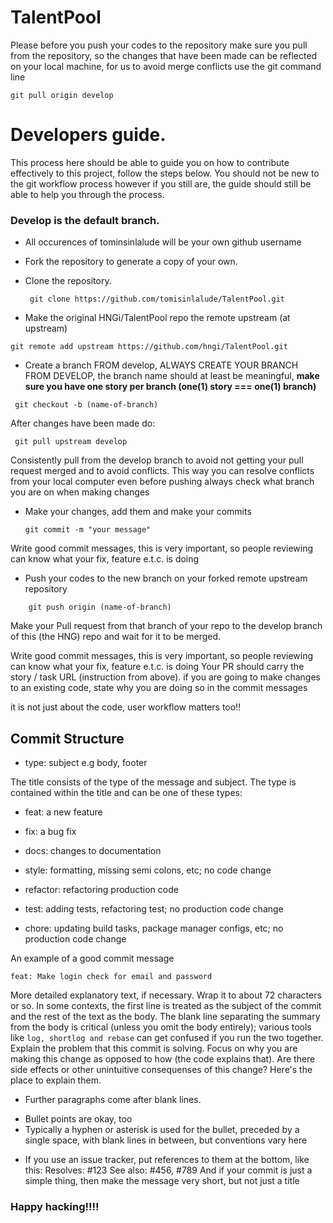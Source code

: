 # TalentPool

Please before you push your codes to the repository make sure you pull from the repository, so the changes that have been made can be reflected on your local machine, for us to avoid merge conflicts use the git command line
   
    git pull origin develop

# Developers guide.

This process here should be able to guide you on how to contribute effectively to this project, follow the steps below. You should not be new to the git workflow process however if you still are, the guide should still be able to help you through the process.

### Develop is the default branch.

* All occurences of tominsinlalude will be your own github username

* Fork the repository to generate a copy of your own.

* Clone the repository.

   ```
    git clone https://github.com/tomisinlalude/TalentPool.git
   ```
    
* Make the original HNGi/TalentPool repo the remote upstream (at upstream)
```
git remote add upstream https://github.com/hngi/TalentPool.git
```
* Create a branch FROM develop, ALWAYS CREATE YOUR BRANCH FROM DEVELOP,
the branch name should at least be meaningful,  **make sure you have one story per branch (one(1) story ===  one(1) branch)** 

```
 git checkout -b (name-of-branch)
 ```

After changes have been made do:
```
 git pull upstream develop
```
Consistently pull from the develop branch to avoid not getting your pull request merged and to avoid conflicts.
This way you can resolve conflicts from your local computer even before pushing always check what branch you are on when making changes
 
* Make your changes, add them and make your commits

   ``` 
   git commit -m "your message"
   ```
Write good commit messages, this is very important, so people reviewing can know what your fix, feature e.t.c. is doing

* Push your codes to the new branch on your forked remote upstream repository
```
    git push origin (name-of-branch)
   ```

Make your Pull request from that branch of your repo to the develop branch of this (the HNG) repo and wait for it to be merged.


Write good commit messages, this is very important, so people reviewing can know what your fix, feature e.t.c. is doing
Your PR should carry the story / task URL (instruction from above).
if you are going to make changes to an existing code, state why you are doing so in the commit messages

it is not just about the code, user workflow matters too!!

## Commit Structure

* type: subject e.g body, footer

 The title consists of the type of the message and subject.
The type is contained within the title and can be one of these types:

* feat: a new feature

* fix: a bug fix

* docs: changes to documentation

* style: formatting, missing semi colons, etc; no code change

* refactor: refactoring production code

* test: adding tests, refactoring test; no production code change

* chore: updating build tasks, package manager configs, etc; no production code change

An example of a good commit message
```
feat: Make login check for email and password
```
More detailed explanatory text, if necessary. Wrap it to about 72 characters or so. In some contexts, the first line is treated as the
subject of the commit and the rest of the text as the body. The blank line separating the summary from the body is critical (unless
you omit the body entirely); various tools like `log, shortlog and rebase` can get confused if you run the two together.
Explain the problem that this commit is solving. Focus on why you are making this change as opposed to how (the code explains that).
Are there side effects or other unintuitive consequenses of this change? Here's the place to explain them.

* Further paragraphs come after blank lines.
 - Bullet points are okay, too
 - Typically a hyphen or asterisk is used for the bullet, preceded
   by a single space, with blank lines in between, but conventions
   vary here
* If you use an issue tracker, put references to them at the bottom,
like this:
Resolves: #123
See also: #456, #789
And if your commit is just a simple thing, then make the message very short, but not just a title

### Happy hacking!!!!

